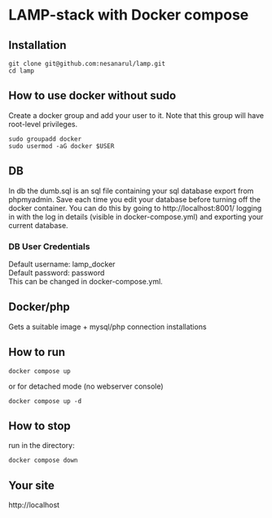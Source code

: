 # LAMP-stack with Docker compose

## Installation
```
git clone git@github.com:nesanarul/lamp.git
cd lamp                               
```

## How to use docker without sudo
Create a docker group and add your user to it. Note that this group will have root-level privileges.
```
sudo groupadd docker
sudo usermod -aG docker $USER
```
## DB
In db the dumb.sql is an sql file containing your sql database export from phpmyadmin. 
Save each time you edit your database before turning off the docker container.
You can do this by going to http://localhost:8001/ logging in with the log in details (visible in docker-compose.yml) and exporting your current database.
### DB User Credentials
Default username: lamp_docker  <br>
Default password: password  <br>
This can be changed in docker-compose.yml.

## Docker/php
Gets a suitable image + mysql/php connection installations


## How to run
```run in the directory:
docker compose up
```
or for detached mode (no webserver console)
```
docker compose up -d
```
## How to stop
run in the directory:
```
docker compose down
```
## Your site
http://localhost
